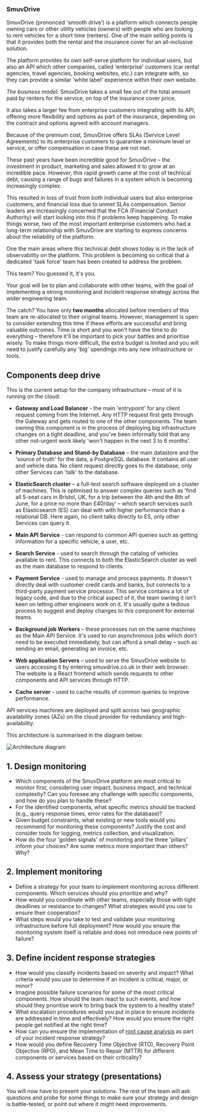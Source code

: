 ### SmuvDrive

SmuvDrive (prononced 'smooth drive') is a platform which connects people owning
cars or other utility vehicles (owners) with people who are looking to rent
vehicles for a short time (renters). One of the main selling points is that it
provides both the rental and the insurance cover for an all-inclusive solution.

The platform provides its own self-serve platform for individual users, but also
an API which other companies, called 'enterprise' customers (car rental
agencies, travel agencies, booking websites, etc.) can integrate with, so they
can provide a similar 'white label' experience within their own website.

*The business model*: SmuvDrive takes a small fee out of the total amount paid
by renters for the service, on top of the insurance cover price.

It also takes a larger fee from enterprise customers integrating with its API,
offering more flexibility and options as part of the insurance, depending on the
contract and options agreed with account managers.

Because of the premium cost, SmuvDrive offers SLAs (Service Level Agreements) to
its enterprise customers to guarantee a minimum level or service, or offer
compensation in case these are not met.

These past years have been incredible good for SmuvDrive – the investment in
product, marketing and sales allowed it to grow at an incredible pace. However,
this rapid growth came at the cost of technical debt, causing a range of bugs
and failures in a system which is becoming increasingly complex.

This resulted
in loss of trust from both individual users but also enterprise customers, and
financial loss due to unmet SLAs compensation. Senior leaders are increasingly
concerned that the FCA (Financial Conduct Authority) will start looking into
this if problems keep happening. To make things worse, two of the most important
enterprise customers who had a long-term relationship with SmuvDrive are
starting to express concerns about the reliability of the platform. 

One the main areas where this technical debt shows today is in the lack of
observability on the platform. This problem is becoming so critical that a
dedicated 'task force' team has been created to address the problem.

This team? You guessed it, it's you.

Your goal will be to plan and collaborate with other teams, with the goal of
implementing a strong monitoring and incident response strategy across the wider
engineering team.

The catch? You have only **two months** allocated before members of this team are 
re-allocated to their original teams. However, management is open to consider extending
this time if these efforts are successful and bring valuable outcomes. Time is short and 
you won't have the time to do everything – therefore it'll be important to pick your battles
and prioritise wisely. To make things more difficult, the extra budget is limited and you will
need to justify carefully any 'big' spendings into any new infrastructure or tools.

## Components deep drive

This is the current setup for the company infrastructure – most of it is running
on the cloud:

- **Gateway and Load Balancer** - the main 'entrypoint' for any client request
  coming from the Internet. Any HTTP request first gets through the Gateway and
  gets routed to one of the other components. The team owning this component is in the process of deploying big infrastructure changes on a tight deadline, and you've been informally told that any other not-urgent work likely 'won't happen in the next 3 to 6 months'.

- **Primary Database and Stand-by Database** – the main datastore and the
  'source of truth' for the data, a PostgreSQL database. It contains all user
  and vehicle data. No client request directly goes to the database, only other
  Services can 'talk' to the database. 
- **ElasticSearch cluster** – a full-text search software deployed on a cluster
  of machines. This is optimised to answer complex queries such as 'find all
  5-seat cars in Bristol, UK, for a trip between the 4th and the 8th of June,
  for a price no more than £40/day' – which search services such as
  Elasticsearch (ES) can deal with with higher performance than a relational DB.
  Here again, no client talks directly to ES, only other Services can query it.
- **Main API Service** - can respond to common API queries such as getting
  information for a specific vehicle, a user, etc.
- **Search Service** - used to search through the catalog of vehicles available
  to rent. This connects to both the ElasticSearch cluster as well as the main
  database to respond to clients.
- **Payment Service** - used to manage and process payments. It doesn't directly
  deal with customer credit cards and banks, but connects to a third-party
  payment service processor. This service contains a lot of legacy code, and due to the critical aspect of it, the team owning it isn't keen on letting other engineers work on it. It's usually quite a tedious process to suggest and deploy changes to this component for external teams.

- **Background job Workers** – these processes run on the same machines as the
  Main API Service. It's used to run asynchronous jobs which don't need to be
  executed immediately, but can afford a small delay – such as sending an email,
  generating an invoice, etc.
- **Web application Servers** – used to serve the SmuvDrive website to users
  accessing it by entering smuvdrive.co.uk in their web browser. The website is
  a React frontend which sends requests to other components and API services
  through HTTP.
- **Cache server** - used to cache results of common queries to improve
  performance.

API services machines are deployed and split across two geographic availability
zones (AZs) on the cloud provider for redundancy and high-availability.

This architecture is summarised in the diagram below:

![Architecture
diagram](https://eu-west-2.graphassets.com/AXI7KNWwuTwCtIHy5bFnWz/cmc4lcq3eg3eh07mhqdhfg82k)

## 1. Design monitoring 

- Which components of the SmuvDrive platform are most critical to monitor first, considering user impact, business impact, and technical complexity? Can you foresee any challenge with specific components, and how do you plan to handle these?
- For the identified components, what specific metrics should be tracked (e.g., query response times, error rates for the database)?
- Given budget constraints, what existing or new tools would you recommend for monitoring these components? Justify the cost and consider tools for logging, metrics collection, and visualization.
- How do the four 'golden signals' of monitoring and the three 'pillars' inform your choices? Are some metrics more important than others? Why?

## 2. Implement monitoring

- Define a strategy for your team to implement monitoring across different components. Which services should you prioritize and why?
- How would you coordinate with other teams, especially those with tight deadlines or resistance to changes? What strategies would you use to ensure their cooperation?
- What steps would you take to test and validate your monitoring infrastructure before full deployment? How would you ensure the monitoring system itself is reliable and does not introduce new points of failure?

## 3. Define incident response strategies

- How would you classify incidents based on severity and impact? What criteria would you use to determine if an incident is critical, major, or minor?
- Imagine possible failure scenarios for some of the most critical components. How should the team react to such events, and how should they prioritise work to bring back the system to a healthy state?
- What escalation procedures would you put in place to ensure incidents are addressed in time and effectively? How would you ensure the right people get notified at the right time?
- How can you ensure the implementation of [root cause analysis](https://www.elastic.co/what-is/root-cause-analysis) as part of your incident response strategy?
- How would you define Recovery Time Objective (RTO), Recovery Point Objective (RPO), and Mean Time to Repair (MTTR) for different components or services based on their criticality?

## 4. Assess your strategy (presentations)

You will now have to present your solutions. The rest of the team will ask questions and probe for some things to make sure your strategy and design is battle-tested, or point out where it might need improvements.

